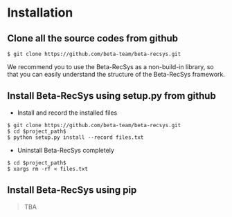 # Installation

## Clone all the source codes from github

```shell
$ git clone https://github.com/beta-team/beta-recsys.git
```

We recommend you to use the Beta-RecSys as a non-build-in library, so that you can easily understand the structure of the Beta-RecSys framework.

## Install Beta-RecSys using setup.py from github

- Install and record the installed files 
```shell
$ git clone https://github.com/beta-team/beta-recsys.git
$ cd $project_path$
$ python setup.py install --record files.txt
```

- Uninstall Beta-RecSys completely

```shell
$ cd $project_path$
$ xargs rm -rf < files.txt
```

## Install Beta-RecSys using pip

> TBA


